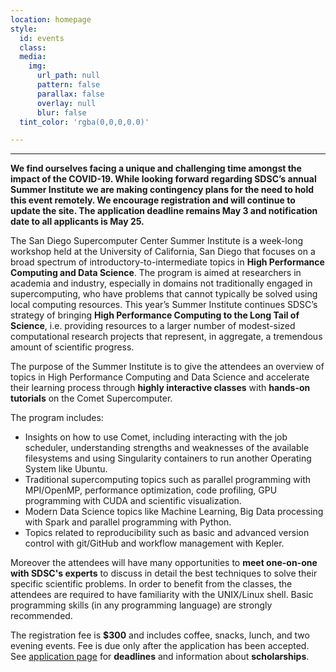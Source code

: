 ```yaml
---
location: homepage
style:
  id: events
  class:
  media:
    img:
      url_path: null
      pattern: false
      parallax: false
      overlay: null
      blur: false
  tint_color: 'rgba(0,0,0,0.0)'

---
```

-------------------------------------------------------------------
**We find ourselves facing a unique and challenging time amongst the impact of the COVID-19.  While looking forward regarding SDSC’s annual Summer Institute we are making contingency plans for the need to hold this event remotely.  We encourage registration and will continue to update the site.  The application deadline remains May 3 and notification date to all applicants is May 25.** 


The San Diego Supercomputer Center Summer Institute is a week-long workshop held at the University of California, San Diego that focuses on a broad spectrum of introductory-to-intermediate topics in **High Performance Computing and Data Science**. The program is aimed at researchers in academia and industry, especially in domains not traditionally engaged in supercomputing, who have problems that cannot typically be solved using local computing resources. This year’s Summer Institute continues SDSC’s strategy of bringing **High Performance Computing to the Long Tail of Science**, i.e. providing resources to a larger number of modest-sized computational research projects that represent, in aggregate, a tremendous amount of scientific progress.

The purpose of the Summer Institute is to give the attendees an overview of topics in High Performance Computing and Data Science and accelerate their learning process through **highly interactive classes** with **hands-on tutorials** on the Comet Supercomputer.

The program includes:

* Insights on how to use Comet, including interacting with the job scheduler, understanding strengths and weaknesses of the available filesystems and using Singularity containers to run another Operating System like Ubuntu.
* Traditional supercomputing topics such as parallel programming with MPI/OpenMP, performance optimization, code profiling, GPU programming with CUDA and scientific visualization.
* Modern Data Science topics like Machine Learning, Big Data processing with Spark and parallel programming with Python.
* Topics related to reproducibility such as basic and advanced version control with git/GitHub and workflow management with Kepler.

Moreover the attendees will have many opportunities to **meet one-on-one with SDSC's experts** to discuss in detail the best techniques to solve their specific scientific problems.
In order to benefit from the classes, the attendees are required to have familiarity with the UNIX/Linux shell. Basic programming skills (in any programming language) are strongly recommended.

The registration fee is **$300** and includes coffee, snacks, lunch, and two evening events. Fee is due only after the application has been accepted. See [application page](/apply) for **deadlines** and information about **scholarships**.
